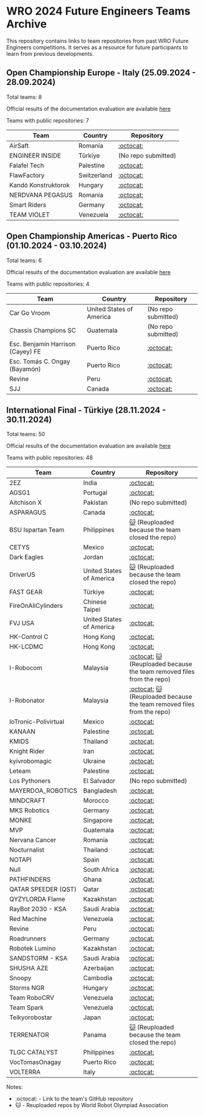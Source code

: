 # WRO 2024 Future Engineers Teams Archive

This repository contains links to team repositories from past WRO Future Engineers competitions. It serves as a resource for future participants to learn from previous developments.

## Open Championship Europe - Italy (25.09.2024 - 28.09.2024)

Total teams: 8

Official results of the documentation evaluation are available [here](https://docs.google.com/spreadsheets/d/11NTBYbV2vY9Q6gdYP7xdrHtJPdDSd7MLxHjrP_3l0cs/edit)

Teams with public repositories: 7

| Team | Country | Repository |
|------|---------|------------|
| AirSaft | Romania | [:octocat:](https://github.com/asalos22222/WRO-FUTURE-ENGINEERS-2024) |
| ENGINEER INSIDE | Türkiye | (No repo submitted) |
| Falafel Tech | Palestine | [:octocat:](https://github.com/FalafelTech-team/WRO-Future-Engineers) |
| FlawFactory | Switzerland | [:octocat:](https://github.com/robofactory-ch/flawfactory-future-engineers-brescia) |
| Kandó Konstruktorok | Hungary | [:octocat:](https://github.com/Kristof30045/WRO) |
| NERDVANA PEGASUS | Romania | [:octocat:](https://github.com/RaduSefuLaGithub/Nerdvana_Pegasus_2024_FutureEngineers) |
| Smart Riders | Germany | [:octocat:](https://github.com/64qyt6za/GSGSmartiecar) |
| TEAM VIOLET | Venezuela | [:octocat:](https://github.com/reiruso07/WRO2024_Future_Engineers-Team-Violet) |


## Open Championship Americas - Puerto Rico (01.10.2024 - 03.10.2024)

Total teams: 6

Official results of the documentation evaluation are available [here](https://scoring.wro-association.org/en/event/scoring/168/wro-open-championship)

Teams with public repositories: 4

| Team | Country | Repository |
|------|---------|------------|
| Car Go Vroom | United States of America | (No repo submitted) |
| Chassis Champions SC | Guatemala | (No repo submitted) |
| Esc. Benjamin Harrison (Cayey) FE | Puerto Rico | [:octocat:](https://github.com/E4Force/E4-Force-Team) |
| Esc. Tomás C. Ongay (Bayamón)  | Puerto Rico | [:octocat:](https://github.com/WROMagnet/Magnet-Robots) |
| Revine | Peru | [:octocat:](https://github.com/marieblasi/wro2024-robotek) |
| SJJ | Canada | [:octocat:](https://github.com/crispy-pepper/WRO_2024) |


## International Final - Türkiye (28.11.2024 - 30.11.2024)

Total teams: 50

Official results of the documentation evaluation are available [here](https://scoring.wro-association.org/en/event/scoring/182)

Teams with public repositories: 48

| Team | Country | Repository |
|------|---------|------------|
| 2EZ | India | [:octocat:](https://github.com/tecnoplasma/2EZ_WRO_Future_Engineers2024) |
| AGSG1 | Portugal | [:octocat:](https://github.com/ImSimao/S2024Future-Engeneers) |
| Aitchison X | Pakistan | (No repo submitted) |
| ASPARAGUS | Canada | [:octocat:](https://github.com/kylln20/WRO_FE_2023-24) |
| BSU Ispartan Team | Philippines | [:cat:](https://github.com/World-Robot-Olympiad-Association-FE/2024-Int-Final-BSU-Ispartan-Team) (Reuploaded because the team closed the repo) |
| CETYS | Mexico | [:octocat:](https://github.com/marianasvega/WRO_FE-CETYS) |
| Dark Eagles | Jordan | [:octocat:](https://github.com/hasan-2001690/Team_Dark_Eagles-WRO-FutureEngineers) |
| DriverUS | United States of America | [:cat:](https://github.com/World-Robot-Olympiad-Association-FE/2024-Int-Final-DriverUS) (Reuploaded because the team closed the repo) |
| FAST GEAR | Türkiye | [:octocat:](https://github.com/FASTGEARFE2024/FE20204_FASTGEAR) |
| FireOnAllCylinders | Chinese Taipei | [:octocat:](https://github.com/kirkhu/WRO2024_FE-Fire-On-All-Cylinders) |
| FVJ USA | United States of America | [:octocat:](https://github.com/vinayaa1/FVJ-WRO-2024) |
| HK-Control C | Hong Kong | [:octocat:](https://github.com/ChaceCoding/WRO-2024-Future-Engineers) |
| HK-LCDMC | Hong Kong | [:octocat:](https://github.com/fuqup571/WRO-Future-Engineering-LCDMC) |
| I-Robocom | Malaysia | [:octocat:](https://github.com/11grace17/I-Robocom) [:cat:](https://github.com/World-Robot-Olympiad-Association-FE/2024-Int-Final-I-Robocom) (Reuploaded because the team removed files from the repo) |
| I-Robonator | Malaysia | [:octocat:](https://github.com/Ting711/I-Robonator) [:cat:](https://github.com/World-Robot-Olympiad-Association-FE/2024-Int-Final-I-Robonator) (Reuploaded because the team removed files from the repo) |
| IoTronic-Polivirtual | Mexico | [:octocat:](https://github.com/IotronicAcademy/WRO-Future-Engineers-Turkey-2024) |
| KANAAN | Palestine | [:octocat:](https://github.com/wroqabatyacaesar2023/CAESAR) |
| KMIDS | Thailand | [:octocat:](https://github.com/Chayanon-Ninyawee/KMIDS-TDF-WRO-Future-Engineers-2024) |
| Knight Rider | Iran | [:octocat:](https://github.com/shirazknightrider/Knight-Rider-) |
| kyivrobomagic | Ukraine | [:octocat:](https://github.com/KyivRoboMagic/WRO-2024) |
| Leteam | Palestine | [:octocat:](https://github.com/leteam-WRO2024/wro_t_2024) |
| Los Pythoners | El Salvador | (No repo submitted) |
| MAYERDOA_ROBOTICS | Bangladesh | [:octocat:](https://github.com/AnasBinAzim/MAYERD0A_ROBOTICS) |
| MINDCRAFT | Morocco | [:octocat:](https://github.com/DexterTaha/WRO-2024-FUTURE-ENGINEERS) |
| MKS Robotics | Germany | [:octocat:](https://github.com/NickTechMaster/WRO_Future_Engineers_MKS_Robotics_2024_Izmir) |
| MONKE | Singapore | [:octocat:](https://github.com/David205k/SPRITE_WRO_FE_2024_Team_Monke) |
| MVP | Guatemala | [:octocat:](https://github.com/MVP-16/MVP_FMT) |
| Nervana Cancer | Romania | [:octocat:](https://github.com/mihaipriboi/WRO_Future_Engineers_2024) |
| Nocturnalist | Thailand | [:octocat:](https://github.com/Book2009/FE-NOC) |
| NOTAPI | Spain | [:octocat:](https://github.com/NotAPi/NotAPi_WRO_2024) |
| Null | South Africa | [:octocat:](https://github.com/Michael-she/Chiuaua-MK6) |
| PATHFINDERS | Ghana | [:octocat:](https://github.com/codecraftersknust/pathfinders) |
| QATAR SPEEDER (QST) | Qatar | [:octocat:](https://github.com/momar82/QSTSS_WRO2024) |
| QYZYLORDA Flame | Kazakhstan | [:octocat:](https://github.com/QZOFlameFE/FE2024_1st_repo_ByFlame) |
| RayBot 2030 - KSA | Saudi Arabia | [:octocat:](https://github.com/RayBot-2030/WRO-2024-RayBot) |
| Red Machine | Venezuela | [:octocat:](https://github.com/RoboticaLLR/redmachine2024) |
| Revine | Peru | [:octocat:](https://github.com/marieblasi/wro2024-robotek) |
| Roadrunners | Germany | [:octocat:](https://github.com/blauerkakao877/GSGroadrunners) |
| Robotek Lumino | Kazakhstan | [:octocat:](https://github.com/RobotekLumino/Future-Engineers-) |
| SANDSTORM - KSA | Saudi Arabia | [:octocat:](https://github.com/abdo20050/SANDSTORM_FE_WRO) |
| SHUSHA AZE | Azerbaijan | [:octocat:](https://github.com/ERA-FutureEngineers/ERA-FutureEngineers) |
| Snoopy | Cambodia | [:octocat:](https://github.com/Yuthisme/WRO-2024-FE-SNOOPIE) |
| Storms NGR | Hungary | [:octocat:](https://github.com/MoCsabi/WRO2024-FE-StormsNGR) |
| Team RoboCRV | Venezuela | [:octocat:](https://github.com/ROBOTEAMCRV/roboteamCRV) |
| Team Spark | Venezuela | [:octocat:](https://github.com/KarenWon9/WRO-FI-Team-Spark) |
| Teikyorobostar | Japan | [:octocat:](https://github.com/Hart1109/TeikyoRobostar-WRO-FE-2024) |
| TERRENATOR | Panama | [:cat:](https://github.com/World-Robot-Olympiad-Association-FE/2024-Int-Final-TERRENATOR) (Reuploaded because the team closed the repo) |
| TLGC CATALYST | Philippines | [:octocat:](https://github.com/tlgccatalyst2024/tlgcfutureengineersphilippines) |
| VocTomasOnagay | Puerto Rico | [:octocat:](https://github.com/WROMagnet/Magnet-Robots) |
| VOLTERRA | Italy | [:octocat:](https://github.com/Lor7/WRO2024-FUTURE-ENGINEERS-VOLTERRA-TEAM-INTERNATIONAL-FINAL) |

Notes:
* :octocat: - Link to the team's GitHub repository
* :cat: - Reuploaded repos by World Robot Olympiad Association
